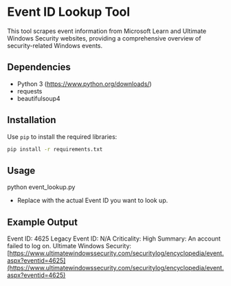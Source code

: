# Event ID Lookup Tool

This tool scrapes event information from Microsoft Learn and Ultimate Windows Security websites, providing a comprehensive overview of security-related Windows events.

## Dependencies

* Python 3 (https://www.python.org/downloads/)
* requests 
* beautifulsoup4

## Installation

Use `pip` to install the required libraries:

```bash
pip install -r requirements.txt
```

## Usage

python event_lookup.py <EventID> 

- Replace <EventID> with the actual Event ID you want to look up.

## Example Output
Event ID: 4625
Legacy Event ID: N/A
Criticality: High
Summary: An account failed to log on.
Ultimate Windows Security: [https://www.ultimatewindowssecurity.com/securitylog/encyclopedia/event.aspx?eventid=4625](https://www.ultimatewindowssecurity.com/securitylog/encyclopedia/event.aspx?eventid=4625)
